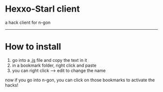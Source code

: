 # Hexxo-Starl client
a hack client for n-gon

---

# How to install

1. go into a [.js](github.com/CookieMe29/Starl-client/n-gon) file and copy the text in it
2. in a bookmark folder, right click and paste
3. you can right click --> edit to change the name

now if you go into n-gon, you can click on those bookmarks to activate the hacks!
